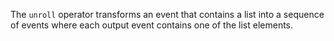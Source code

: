 The `unroll` operator transforms an event that contains a list into a sequence
of events where each output event contains one of the list elements.
